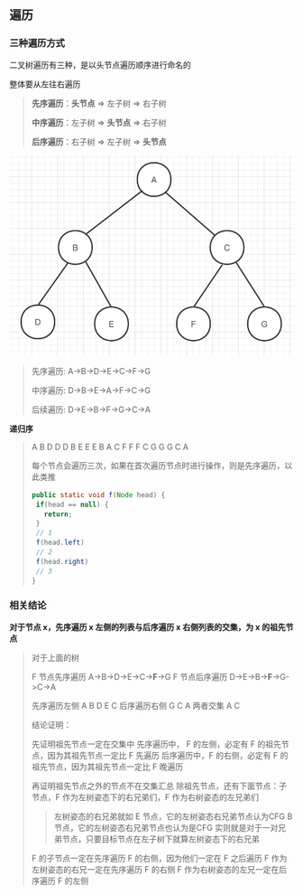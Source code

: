 ## 遍历

### 三种遍历方式

二叉树遍历有三种，是以头节点遍历顺序进行命名的

整体要从左往右遍历

> **先序遍历**：**头节点** => 左子树 => 右子树
>
> **中序遍历**：左子树 => **头节点** => 右子树
>
> **后序遍历**：右子树 => 左子树 => **头节点**
> 
![img.png](img.png)
>先序遍历: A->B->D->E->C->F->G
>
>中序遍历: D->B->E->A->F->C->G
>
>后续遍历: D->E->B->F->G->C->A

**递归序**

>A B D D D B E E E B A C F F F C G G G C A
>
>每个节点会遍历三次，如果在首次遍历节点时进行操作，则是先序遍历，以此类推
>
>```java
>public static void f(Node head) {
>  if(head == null) {
>    return;
>  }
>  // 1
>  f(head.left)
>  // 2
>  f(head.right)
>  // 3
>}
>```

### 相关结论

**对于节点 x，先序遍历 x 左侧的列表与后序遍历 x 右侧列表的交集，为 x 的祖先节点**

> 对于上面的树
>
> F 节点先序遍历 A->B->D->E->C->**F**->G
> F 节点后序遍历 D->E->B->**F**->G->C->A
>
> 先序遍历左侧 A B D E C
> 后序遍历右侧 G C A
> 两者交集 A C
>
> 结论证明：
>
> 先证明祖先节点一定在交集中
> 先序遍历中， F 的左侧，必定有 F 的祖先节点，因为其祖先节点一定比 F 先遍历
> 后序遍历中，F 的右侧，必定有 F 的祖先节点，因为其祖先节点一定比 F 晚遍历
>
> 再证明祖先节点之外的节点不在交集汇总
> 除祖先节点，还有下面节点：子节点，F 作为左树姿态下的右兄弟们，F 作为右树姿态的左兄弟们
>
> > 左树姿态的右兄弟就如 E 节点，它的左树姿态右兄弟节点认为CFG
> > B 节点，它的左树姿态右兄弟节点也认为是CFG
> > 实则就是对于一对兄弟节点，只要目标节点在左子树下就算左树姿态下的右兄弟
>
> F 的子节点一定在先序遍历 F 的右侧，因为他们一定在 F 之后遍历
> F 作为左树姿态的右兄一定在先序遍历 F 的右侧
> F 作为右树姿态的左兄一定在后序遍历 F 的左侧